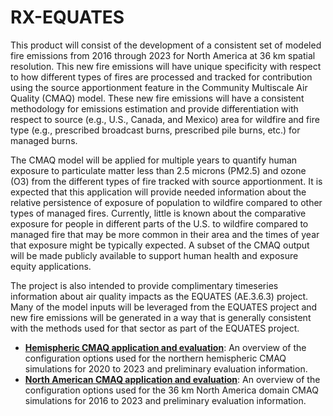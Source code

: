 RX-EQUATES
==========

This product will consist of the development of a consistent set of modeled fire emissions from 2016 through 2023 for North America at 36 km spatial resolution. This new fire emissions will have unique specificity with respect to how different types of fires are processed and tracked for contribution using the source apportionment feature in the Community Multiscale Air Quality (CMAQ) model. These new fire emissions will have a consistent methodology for emissions estimation and provide differentiation with respect to source (e.g., U.S., Canada, and Mexico) area for wildfire and fire type (e.g., prescribed broadcast burns, prescribed pile burns, etc.) for managed burns. 

The CMAQ model will be applied for multiple years to quantify human exposure to particulate matter less than 2.5 microns (PM2.5) and ozone (O3) from the different types of fire tracked with source apportionment. It is expected that this application will provide needed information about the relative persistence of exposure of population to wildfire compared to other types of managed fires. Currently, little is known about the comparative exposure for people in different parts of the U.S. to wildfire compared to managed fire that may be more common in their area and the times of year that exposure might be typically expected. A subset of the CMAQ output will be made publicly available to support human health and exposure equity applications. 

The project is also intended to provide complimentary timeseries information about air quality impacts as the EQUATES (AE.3.6.3) project. Many of the model inputs will be leveraged from the EQUATES project and new fire emissions will be generated in a way that is generally consistent with the methods used for that sector as part of the EQUATES project. 

- **[Hemispheric CMAQ application and evaluation](CMAQ_108HEMI.md)**: An overview of the configuration options used for the northern hemispheric CMAQ simulations for 2020 to 2023 and preliminary evaluation information.
- **[North American CMAQ application and evaluation](CMAQ_36US3.md)**: An overview of the configuration options used for the 36 km North America domain CMAQ simulations for 2016 to 2023 and preliminary evaluation information.
